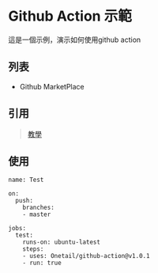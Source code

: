 # Github Action 示範

這是一個示例，演示如何使用github action

## 列表

- Github MarketPlace

## 引用

> [教學](https://docs.github.com/en/actions/creating-actions/creating-a-javascript-action)

## 使用

```
name: Test

on:
  push:
    branches:
    - master

jobs:
  test:
    runs-on: ubuntu-latest
    steps:
    - uses: Onetail/github-action@v1.0.1
    - run: true

```



